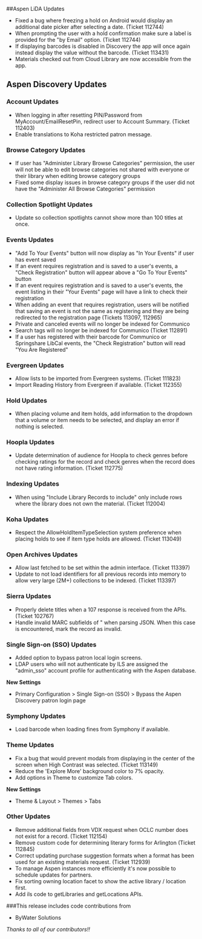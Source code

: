 ##Aspen LiDA Updates
- Fixed a bug where freezing a hold on Android would display an additional date picker after selecting a date. (Ticket 112744)
- When prompting the user with a hold confirmation make sure a label is provided for the "by Email" option. (Ticket 112744)
- If displaying barcodes is disabled in Discovery the app will once again instead display the value without the barcode. (Ticket 113431)
- Materials checked out from Cloud Library are now accessible from the app.

## Aspen Discovery Updates

### Account Updates
- When logging in after resetting PIN/Password from MyAccount/EmailResetPin, redirect user to Account Summary. (Ticket 112403)
- Enable translations to Koha restricted patron message.

### Browse Category Updates
- If user has "Administer Library Browse Categories" permission, the user will not be able to edit browse categories not shared with everyone or their library when editing browse category groups
- Fixed some display issues in browse category groups if the user did not have the "Administer All Browse Categories" permission

### Collection Spotlight Updates
- Update so collection spotlights cannot show more than 100 titles at once. 

### Events Updates
- "Add To Your Events" button will now display as "In Your Events" if user has event saved
- If an event requires registration and is saved to a user's events, a "Check Registration" button will appear above a "Go To Your Events" button
- If an event requires registration and is saved to a user's events, the event listing in their "Your Events" page will have a link to check their registration
- When adding an event that requires registration, users will be notified that saving an event is not the same as registering and they are being redirected to the registration page (Tickets 113097, 112965)
- Private and canceled events will no longer be indexed for Communico
- Search tags will no longer be indexed for Communico (Ticket 112891)
- If a user has registered with their barcode for Communico or Springshare LibCal events, the "Check Registration" button will read "You Are Registered"

### Evergreen Updates
- Allow lists to be imported from Evergreen systems. (Ticket 111823)
- Import Reading History from Evergreen if available. (Ticket 112355)

### Hold Updates
- When placing volume and item holds, add information to the dropdown that a volume or item needs to be selected, and display an error if nothing is selected. 

### Hoopla Updates
- Update determination of audience for Hoopla to check genres before checking ratings for the record and check genres when the record does not have rating information. (Ticket 112775) 

### Indexing Updates
- When using "Include Library Records to include" only include rows where the library does not own the material. (Ticket 112004)

### Koha Updates
- Respect the  AllowHoldItemTypeSelection system preference when placing holds to see if item type holds are allowed. (Ticket 113049)

### Open Archives Updates
- Allow last fetched to be set within the admin interface. (Ticket 113397)
- Update to not load identifiers for all previous records into memory to allow very large (2M+) collections to be indexed. (Ticket 113397)  

### Sierra Updates
- Properly delete titles when a 107 response is received from the APIs. (Ticket 102767)
- Handle invalid MARC subfields of " when parsing JSON. When this case is encountered, mark the record as invalid. 

### Single Sign-on (SSO) Updates
- Added option to bypass patron local login screens.
- LDAP users who will not authenticate by ILS are assigned the "admin_sso" account profile for authenticating with the Aspen database.

**New Settings**
- Primary Configuration > Single Sign-on (SSO) > Bypass the Aspen Discovery patron login page

### Symphony Updates
- Load barcode when loading fines from Symphony if available. 

### Theme Updates
- Fix a bug that would prevent modals from displaying in the center of the screen when High Contrast was selected. (Ticket 113149)
- Reduce the 'Explore More' background color to 7% opacity.
- Add options in Theme to customize Tab colors.

**New Settings**
- Theme & Layout > Themes > Tabs

### Other Updates
- Remove additional fields from VDX request when OCLC number does not exist for a record. (Ticket 112154)
- Remove custom code for determining literary forms for Arlington (Ticket 112845)
- Correct updating purchase suggestion formats when a format has been used for an existing materials request. (Ticket 112939)
- To manage Aspen instances more efficiently it's now possible to schedule updates for partners.
- Fix sorting owning location facet to show the active library / location first. 
- Add ils code to getLibraries and getLocations APIs.

###This release includes code contributions from
- ByWater Solutions

_Thanks to all of our contributors!!_
